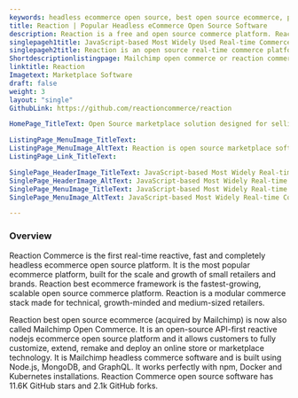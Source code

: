 ```yaml
---
keywords: headless ecommerce open source, best open source ecommerce, popular ecommerce platform, best ecommerce framework, nodejs ecommerce open source, cloud based ecommerce solution, ecommerce software for small business, ecommerce solution for small business
title: Reaction | Popular Headless eCommerce Open Source Software
description: Reaction is a free and open source commerce platform. Reaction Commerce is a headless, API-first commerce platform and built with Node.js and deployed with Docker.
singlepageh1title: JavaScript-based Most Widely Used Real-time Commerce Platform
singlepageh2title: Reaction is an open source real-time commerce platform for small and medium-sized retailers. It is a fully customizeable and extendable best ecommerce solution.
Shortdescriptionlistingpage: ‎Mailchimp open commerce or reaction commerce is API-first commerce platform. It offers real-time e-commerce and analytics solution for small and medium retailers.
linktitle: Reaction
Imagetext: Marketplace Software
draft: false
weight: 3
layout: "single"
GithubLink: https://github.com/reactioncommerce/reaction

HomePage_TitleText: Open Source marketplace solution designed for selling services online.

ListingPage_MenuImage_TitleText: 
ListingPage_MenuImage_AltText: Reaction is open source marketplace software
ListingPage_Link_TitleText: 

SinglePage_HeaderImage_TitleText: JavaScript-based Most Widely Real-time Commerce Platform
SinglePage_HeaderImage_AltText: JavaScript-based Most Widely Real-time Commerce Platform
SinglePage_MenuImage_TitleText: JavaScript-based Most Widely Real-time Commerce Platform
SinglePage_MenuImage_AltText: JavaScript-based Most Widely Real-time Commerce Platform

---
```


### **Overview**

Reaction Commerce is the first real-time reactive, fast and completely headless ecommerce open source platform. It is the most popular ecommerce platform, built for the scale and growth of small retailers and brands. Reaction best ecommerce framework is the fastest-growing, scalable open source commerce platform. Reaction is a modular commerce stack made for technical, growth-minded and medium-sized retailers.

Reaction best open source ecommerce (acquired by Mailchimp) is now also called ‎Mailchimp Open Commerce. It is an open-source API-first reactive nodejs ecommerce open source platform and it allows customers to fully customize, extend, remake and deploy an online store or marketplace technology. It is Mailchimp headless commerce software and is built using Node.js, MongoDB, and GraphQL. It works perfectly with npm, Docker and Kubernetes installations. Reaction Commerce open source software has 11.6K GitHub stars and 2.1k GitHub forks.